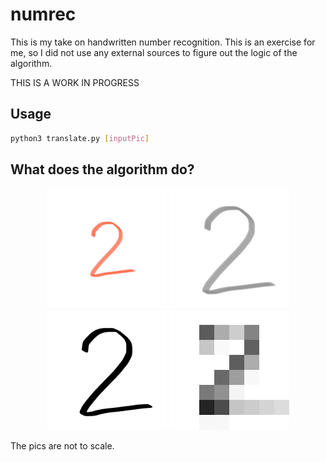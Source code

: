 # numrec
This is my take on handwritten number recognition. This is an exercise for me, so I did not use any external sources to figure out the logic of the algorithm.

THIS IS A WORK IN PROGRESS


## Usage

```bash
python3 translate.py [inputPic]
```

## What does the algorithm do?

<div style="text-align:center;">
    <img src="two.PNG" width="192" height="192">
    <img src="p0_two.png" width="192" height="192">
    <img src="p1_two.png" width="192" height="192">
    <img src="upscaled224.png" width="192" height="192 style="image-rendering: pixelated;"">
</div>

The pics are not to scale.
